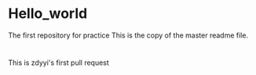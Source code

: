 # Hello_world
The first repository for practice
This is the copy of the master readme file.
#
This is zdyyi's first pull request

